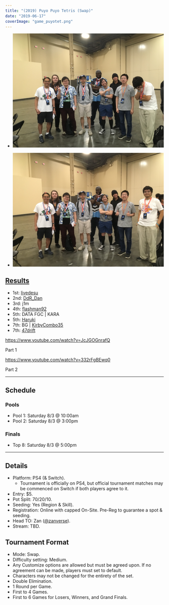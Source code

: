 ```yaml
---
title: "(2019) Puyo Puyo Tetris (Swap)"
date: "2019-06-17"
coverImage: "game_puyotet.png"
---
```


- ![](/uploads/swap_finalists2.jpg)
    
- ![](/uploads/swap_finalists1-1.jpg)
    

## [Results](https://smash.gg/tournament/animevo-2019/events/puyo-puyo-tetris-swap-1/overview)

- 1st: [livedesu](@livedesu)
- 2nd: [DdR\_Dan](@Regenned)
- 3rd: j1m
- 4th: [flashman92](@flashman92)
- 5th: DATA FGC | KARA
- 5th: [Haruki](@harukisb)
- 7th: BG | [KirbyCombo35](@KirbyCombo35)
- 7th: [47drift](@47drift)

https://www.youtube.com/watch?v=JcJGOGnrafQ

Part 1

https://www.youtube.com/watch?v=332rFgBEwq0

Part 2

* * *

## Schedule

### Pools

- Pool 1: Saturday 8/3 @ 10:00am
- Pool 2: Saturday 8/3 @ 3:00pm

### Finals

- Top 8: Saturday 8/3 @ 5:00pm

* * *

## Details

- Platform: PS4 (& Switch).
    - Tournament is officially on PS4, but official tournament matches may be commenced on Switch if both players agree to it.
- Entry: $5.
- Pot Split: 70/20/10.
- Seeding: Yes (Region & Skill).
- Registration: Online with capped On-Site. Pre-Reg to guarantee a spot & seeding.
- Head TO: Zan ([@zanverse](https://twitter.com/zanverse)).
- Stream: TBD.

## Tournament Format

- Mode: Swap.
- Difficulty setting: Medium.
- Any Customize options are allowed but must be agreed upon. If no agreement can be made, players must set to default.
- Characters may not be changed for the entirety of the set.
- Double Elimination.
- 1 Round per Game.
- First to 4 Games.
- First to 6 Games for Losers, Winners, and Grand Finals.
